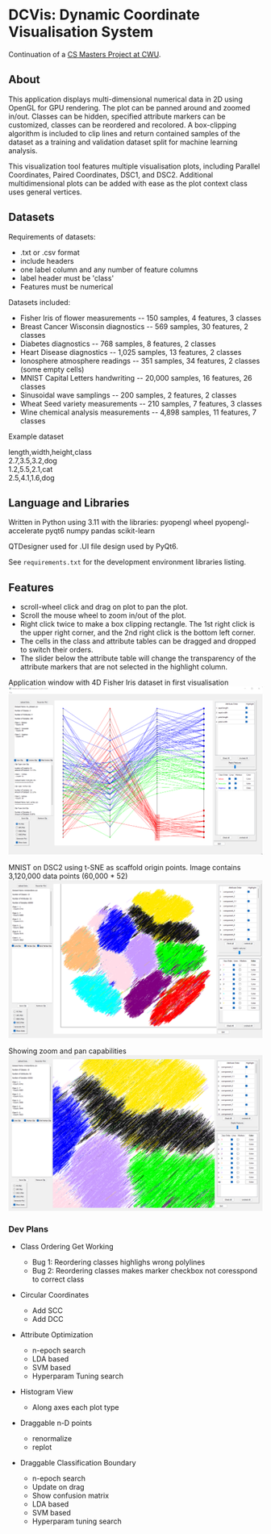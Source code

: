 # DCVis: Dynamic Coordinate Visualisation System

Continuation of a [CS Masters Project at CWU](https://github.com/Charles57-CWU/DSCVis).

## About

This application displays multi-dimensional numerical data in 2D using OpenGL for GPU rendering. The plot can be panned around and zoomed in/out. Classes can be hidden, specified attribute markers can be customized, classes can be reordered and recolored. A box-clipping algorithm is included to clip lines and return contained samples of the dataset as a training and validation dataset split for machine learning analysis.

This visualization tool features multiple visualisation plots, including Parallel Coordinates, Paired Coordinates, DSC1, and DSC2. Additional multidimensional plots can be added with ease as the plot context class uses general vertices.

## Datasets

Requirements of datasets:

- .txt or .csv format
- include headers
- one label column and any number of feature columns
- label header must be 'class'
- Features must be numerical

Datasets included:

- Fisher Iris of flower measurements -- 150 samples, 4 features, 3 classes
- Breast Cancer Wisconsin diagnostics -- 569 samples, 30 features, 2 classes
- Diabetes diagnostics -- 768 samples, 8 features, 2 classes
- Heart Disease diagnostics -- 1,025 samples, 13 features, 2 classes
- Ionosphere atmosphere readings -- 351 samples, 34 features, 2 classes (some empty cells)
- MNIST Capital Letters handwriting -- 20,000 samples, 16 features, 26 classes
- Sinusoidal wave samplings -- 200 samples, 2 features, 2 classes
- Wheat Seed variety measurements -- 210 samples, 7 features, 3 classes
- Wine chemical analysis measurements -- 4,898 samples, 11 features, 7 classes

Example dataset

length,width,height,class  
2.7,3.5,3.2,dog  
1.2,5.5,2.1,cat  
2.5,4.1,1.6,dog  

## Language and Libraries

Written in Python using 3.11 with the libraries:
pyopengl wheel pyopengl-accelerate pyqt6 numpy pandas scikit-learn

QTDesigner used for .UI file design used by PyQt6.

See `requirements.txt` for the development environment libraries listing.

## Features

- scroll-wheel click and drag on plot to pan the plot.
- Scroll the mouse wheel to zoom in/out of the plot.
- Right click twice to make a box clipping rectangle. The 1st right click is the upper right corner, and the 2nd right click is the bottom left corner.
- The cells in the class and attribute tables can be dragged and dropped to switch their orders.
- The slider below the attribute table will change the transparency of the attribute markers that are not selected in the highlight column.

Application window with 4D Fisher Iris dataset in first visualisation
![window](/screenshots/APP_WINDOW.png)

MNIST on DSC2 using t-SNE as scaffold origin points. Image contains 3,120,000 data points (60,000 * 52)
![mnist](/screenshots/MNIST.png)

Showing zoom and pan capabilities
![mnist](/screenshots/MNIST_ZOOM.png)

### Dev Plans

- Class Ordering Get Working
  - Bug 1: Reordering classes highlighs wrong polylines
  - Bug 2: Reordering classes makes marker checkbox not coresspond to correct class

- Circular Coordinates
  - Add SCC
  - Add DCC

- Attribute Optimization
  - n-epoch search
  - LDA based
  - SVM based
  - Hyperparam Tuning search

- Histogram View
  - Along axes each plot type

- Draggable n-D points
  - renormalize
  - replot

- Draggable Classification Boundary
  - n-epoch search
  - Update on drag
  - Show confusion matrix
  - LDA based
  - SVM based
  - Hyperparam tuning search
